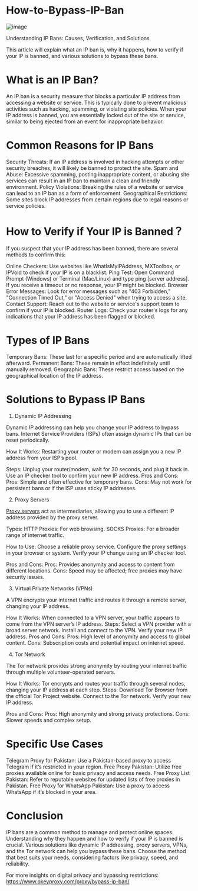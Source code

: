 # How-to-Bypass-IP-Ban
![image](https://github.com/user-attachments/assets/8cdb596e-1248-44f8-b8cd-a2085314707b)

Understanding IP Bans: Causes, Verification, and Solutions

This article will explain what an IP ban is, why it happens, how to verify if your IP is banned, and various solutions to bypass these bans.

# What is an IP Ban?
An IP ban is a security measure that blocks a particular IP address from accessing a website or service. This is typically done to prevent malicious activities such as hacking, spamming, or violating site policies. When your IP address is banned, you are essentially locked out of the site or service, similar to being ejected from an event for inappropriate behavior.

# Common Reasons for IP Bans
Security Threats: If an IP address is involved in hacking attempts or other security breaches, it will likely be banned to protect the site.
Spam and Abuse: Excessive spamming, posting inappropriate content, or abusing site services can result in an IP ban to maintain a clean and friendly environment.
Policy Violations: Breaking the rules of a website or service can lead to an IP ban as a form of enforcement.
Geographical Restrictions: Some sites block IP addresses from certain regions due to legal reasons or service policies.

# How to Verify if Your IP is Banned？
If you suspect that your IP address has been banned, there are several methods to confirm this:

Online Checkers: Use websites like WhatIsMyIPAddress, MXToolbox, or IPVoid to check if your IP is on a blacklist.
Ping Test: Open Command Prompt (Windows) or Terminal (Mac/Linux) and type ping [server address]. If you receive a timeout or no response, your IP might be blocked.
Browser Error Messages: Look for error messages such as "403 Forbidden," "Connection Timed Out," or "Access Denied" when trying to access a site.
Contact Support: Reach out to the website or service's support team to confirm if your IP is blocked.
Router Logs: Check your router's logs for any indications that your IP address has been flagged or blocked.

# Types of IP Bans
Temporary Bans: These last for a specific period and are automatically lifted afterward.
Permanent Bans: These remain in effect indefinitely until manually removed.
Geographic Bans: These restrict access based on the geographical location of the IP address.

# Solutions to Bypass IP Bans
1. Dynamic IP Addressing

Dynamic IP addressing can help you change your IP address to bypass bans. Internet Service Providers (ISPs) often assign dynamic IPs that can be reset periodically.

How It Works: Restarting your router or modem can assign you a new IP address from your ISP’s pool.

Steps:
Unplug your router/modem, wait for 30 seconds, and plug it back in.
Use an IP checker tool to confirm your new IP address.
Pros and Cons:
Pros: Simple and often effective for temporary bans.
Cons: May not work for persistent bans or if the ISP uses sticky IP addresses.

2. Proxy Servers

[Proxy servers](https://www.okeyproxy.com/en) act as intermediaries, allowing you to use a different IP address provided by the proxy server.

Types:
HTTP Proxies: For web browsing.
SOCKS Proxies: For a broader range of internet traffic.

How to Use:
Choose a reliable proxy service.
Configure the proxy settings in your browser or system.
Verify your IP change using an IP checker tool.

Pros and Cons:
Pros: Provides anonymity and access to content from different locations.
Cons: Speed may be affected; free proxies may have security issues.

3. Virtual Private Networks (VPNs)

A VPN encrypts your internet traffic and routes it through a remote server, changing your IP address.

How It Works: When connected to a VPN server, your traffic appears to come from the VPN server’s IP address.
Steps:
Select a VPN provider with a broad server network.
Install and connect to the VPN.
Verify your new IP address.
Pros and Cons:
Pros: High level of anonymity and access to global content.
Cons: Subscription costs and potential impact on internet speed.

4. Tor Network

The Tor network provides strong anonymity by routing your internet traffic through multiple volunteer-operated servers.

How It Works: Tor encrypts and routes your traffic through several nodes, changing your IP address at each step.
Steps:
Download Tor Browser from the official Tor Project website.
Connect to the Tor network.
Verify your new IP address.

Pros and Cons:
Pros: High anonymity and strong privacy protections.
Cons: Slower speeds and complex setup.

# Specific Use Cases
Telegram Proxy for Pakistan: Use a Pakistan-based proxy to access Telegram if it’s restricted in your region.
Free Proxy Pakistan: Utilize free proxies available online for basic privacy and access needs.
Free Proxy List Pakistan: Refer to reputable websites for updated lists of free proxies in Pakistan.
Free Proxy for WhatsApp Pakistan: Use a proxy to access WhatsApp if it’s blocked in your area.

# Conclusion
IP bans are a common method to manage and protect online spaces. Understanding why they happen and how to verify if your IP is banned is crucial. Various solutions like dynamic IP addressing, proxy servers, VPNs, and the Tor network can help you bypass these bans. Choose the method that best suits your needs, considering factors like privacy, speed, and reliability.

For more insights on digital privacy and bypassing restrictions: https://www.okeyproxy.com/proxy/bypass-ip-ban/
